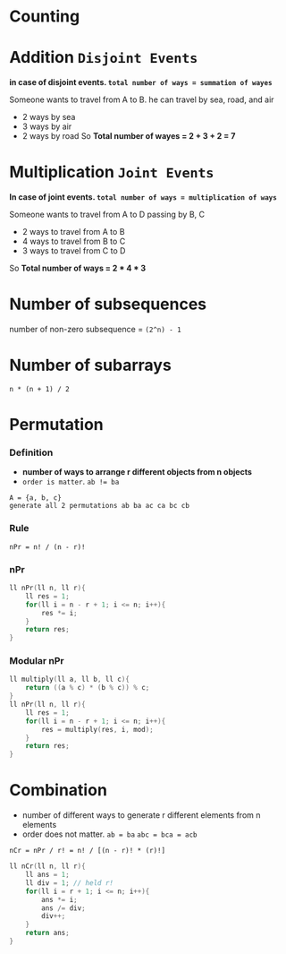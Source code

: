 # Counting

# Addition `Disjoint Events`
**in case of disjoint events. `total number of ways = summation of wayes`**

Someone wants to travel from A to B. he can travel by sea, road, and air
- 2 ways by sea
- 3 ways by air
- 2 ways by road
So **Total number of wayes = 2 + 3 + 2 = 7** 


# Multiplication `Joint Events`
**In case of joint events. `total number of ways = multiplication of ways`**

Someone wants to travel from A to D passing by B, C
- 2 ways to travel from A to B
- 4 ways to travel from B to C
- 3 ways to travel from C to D

So **Total number of ways = 2 * 4 * 3**

# Number of subsequences
number of non-zero subsequence = `(2^n) - 1`

# Number of subarrays
`n * (n + 1) / 2`

# Permutation
### Definition
- **number of ways to arrange r different objects from n objects**
- `order is matter`. `ab != ba`
```
A = {a, b, c}
generate all 2 permutations ab ba ac ca bc cb
```
### Rule
```
nPr = n! / (n - r)!
```
### nPr
```cpp
ll nPr(ll n, ll r){
    ll res = 1;
    for(ll i = n - r + 1; i <= n; i++){
        res *= i;
    }
    return res;
}
```
### Modular nPr
```cpp
ll multiply(ll a, ll b, ll c){
    return ((a % c) * (b % c)) % c;
}
ll nPr(ll n, ll r){
    ll res = 1;
    for(ll i = n - r + 1; i <= n; i++){
        res = multiply(res, i, mod);
    }
    return res;
}
```

# Combination
- number of different ways to generate r different elements from n elements
- order does not matter. `ab = ba` `abc = bca = acb`

```
nCr = nPr / r! = n! / [(n - r)! * (r)!]
```

```cpp
ll nCr(ll n, ll r){
    ll ans = 1;
    ll div = 1; // held r!
    for(ll i = r + 1; i <= n; i++){
        ans *= i;
        ans /= div;
        div++;
    }
    return ans;
}
```
